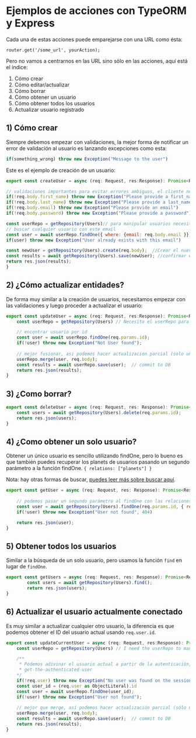 # Ejemplos de acciones con TypeORM y Express

Cada una de estas acciones puede emparejarse con una URL como ésta:

```
router.get('/some_url', yourAction);
```

Pero no vamos a centrarnos en las URL sino sólo en las acciones, aquí está el índice:

1. Cómo crear
2. Cómo editar/actualizar
3. Cómo borrar
4. Cómo obtener un usuario
5. Cómo obtener todos los usuarios
6. Actualizar usuario registrado

## 1) Cómo crear

Siempre debemos empezar con validaciones, la mejor forma de notificar un error de validación al usuario es lanzando excepciones como esta:

```js
if(something_wrong) throw new Exception("Message to the user")
```

Este es el ejemplo de creación de un usuario:

```js
export const createUser = async (req: Request, res:Response): Promise<Response> =>{

// validaciones importantes para evitar errores ambiguos, el cliente necesita entender qué ha fallado
if(!req.body.first_name) throw new Exception("Please provide a first_name")
if(!req.body.last_name) throw new Exception("Please provide a last_name")
if(!req.body.email) throw new Exception("Please provide an email")
if(!req.body.password) throw new Exception("Please provide a password")

const userRepo = getRepository(Users)// para manipular usuarios necesito el repositorio de usuarios
// buscar cualquier usuario con este email
const user = await userRepo.findOne({ where: {email: req.body.email }})
if(user) throw new Exception("User already exists with this email")

const newUser = getRepository(Users).create(req.body);  //Crear el nuevo usuario basado en el cuerpo json entrante
const results = await getRepository(Users).save(newUser); //confirmar en la base de datos
return res.json(results);
}
```

## 2) ¿Cómo actualizar entidades?

De forma muy similar a la creación de usuarios, necesitamos empezar con las validaciones y luego proceder a actualizar el usuario:

```js
export const updateUser = async (req: Request, res:Response): Promise<Response> =>{
    const userRepo = getRepository(Users) // Necesito el userRepo para gestionar usuarios

    // encontrar usuario por id
	const user = await userRepo.findOne(req.params.id); 
	if(!user) throw new Exception("Not User found");
	
    // mejor fusionar, asi podemos hacer actualizacion parcial (solo un par de propiedades)
	userRepo.merge(user, req.body); 
	const results = await userRepo.save(user);  // commit to DB	
	return res.json(results);
}
```

## 3) ¿Como borrar?

```js
export const deleteUser = async (req: Request, res: Response): Promise<Response> =>{
	const users = await getRepository(Users).delete(req.params.id);
	return res.json(users);
}
```

## 4) ¿Como obtener un solo usuario?

Obtener un único usuario es sencillo utilizando findOne, pero lo bueno es que también puedes recuperar los planets de usuarios pasando un segundo parámetro a la función findOne. `{ relations: ["planets"] }`

Nota: hay otras formas de buscar, [puedes leer más sobre buscar aquí](./consultas-con-express).

```js
export const getUser = async (req: Request, res: Response): Promise<Response> =>{
	
    // podemos pasar un segundo parámetro al findOne con las relaciones extra que necesitamos
	const user = await getRepository(Users).findOne(req.params.id, { relations: ["planets"] });
	if(!user) throw new Exception("User not found", 404)

	return res.json(user);
}
```

## 5) Obtener todos los usuarios

Similar a la búsqueda de un solo usuario, pero usamos la función `find` en lugar de `findOne`.

```js
export const getUsers = async (req: Request, res: Response): Promise<Response> =>{
		const users = await getRepository(Users).find();
		return res.json(users);
}
```

## 6) Actualizar el usuario actualmente conectado

Es muy similar a actualizar cualquier otro usuario, la diferencia es que podemos obtener el ID del usuario actual usando `req.user.id`.

```js
export const updateCurrentUser = async (req: Request, res:Response): Promise<Response> =>{
    const userRepo = getRepository(Users) // I need the userRepo to manage users

	/**
	 * Podemos adivinar el usuario actual a partir de la autenticación, más información sobre esto aquí:
	 * get-the-authenticated-user
	*/
	if(!req.user) throw new Exception("No user was found on the session token")
	const user_id = (req.user as ObjectLiteral).id
	const user = await userRepo.findOne(user_id); 
	if(!user) throw new Exception("User not found");
	
    // mejor que merge, así podemos hacer actualización parcial (sólo un par de propiedades)
	userRepo.merge(user, req.body); 
	const results = await userRepo.save(user);  // commit to DB	
	return res.json(results);
}
```
